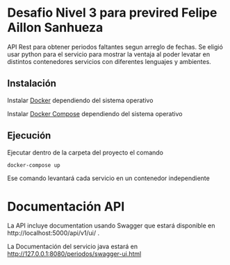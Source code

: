 # Desafio Nivel 3 para previred Felipe Aillon Sanhueza
API Rest para obtener periodos faltantes segun arreglo de fechas.
Se eligió usar python para el servicio para mostrar la ventaja al poder levatar en
distintos contenedores servicios con diferentes lenguajes y ambientes.

## Instalación

Instalar [Docker](https://docs.docker.com/get-docker/) dependiendo del sistema operativo


Instalar [Docker Compose](https://docs.docker.com/compose/install/) dependiendo del sistema operativo

## Ejecución

Ejecutar dentro de la carpeta del proyecto el comando

```bash
docker-compose up
```

Ese comando levantará cada servicio en un contenedor independiente

# Documentación API

La API incluye documentation usando Swagger que estará disponible en http://localhost:5000/api/v1/ui/ .

La Documentación del servicio java estará en http://127.0.0.1:8080/periodos/swagger-ui.html